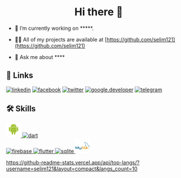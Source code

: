 <h1 align="center">Hi there 👋</h1>

- 🔭 I’m currently working on *****.

- 👨‍💻 All of my projects are available at [https://github.com/selim121](https://github.com/selim121)

- 💬 Ask me about ****


## 🔗 Links
[![linkedin](https://img.shields.io/badge/linkedin-0A66C2?style=for-the-badge&logo=linkedin&logoColor=white)](https://www.linkedin.com/in/selimhossain-sh1/)
[![facebook](https://img.shields.io/badge/facebook-fff?style=for-the-badge&logo=facebook&logoColor=black)](https://www.facebook.com/selimhossain.sh1/)
[![twitter](https://img.shields.io/badge/twitter-1DA1F2?style=for-the-badge&logo=twitter&logoColor=white)](https://twitter.com/selim_hossain1)
[![google.developer](https://img.shields.io/badge/google.developer-1DA1F2?style=for-the-badge&logo=google.developer&logoColor=black)](https://g.dev/selimhossain)
[![telegram](https://img.shields.io/badge/telegram-1DA1F2?style=for-the-badge&logo=telegram&logoColor=white)](https://t.me/selim_hossain)


## 🛠 Skills

 <a href="https://developer.
 .com" target="_blank"> <img src="https://raw.githubusercontent.com/devicons/devicon/master/icons/android/android-original-wordmark.svg" alt="android" width="40" height="40"/> </a>
 <a href="https://dart.dev" target="_blank"> <img src="https://www.vectorlogo.zone/logos/dartlang/dartlang-icon.svg" alt="dart" width="40" height="40"/></a>  
<a href="https://firebase.google.com/" target="_blank"> <img src="https://www.vectorlogo.zone/logos/firebase/firebase-icon.svg" alt="firebase" width="40" height="40"/> </a>
<a href="https://flutter.dev" target="_blank"> <img src="https://www.vectorlogo.zone/logos/flutterio/flutterio-icon.svg" alt="flutter" width="40" height="40"/> </a>
<a href="https://www.sqlite.org/" target="_blank"> <img src="https://www.vectorlogo.zone/logos/sqlite/sqlite-icon.svg" alt="sqlite" width="40" height="40"/> </a>
<a href="https://www.mysql.com/" target="_blank"> <img src="https://raw.githubusercontent.com/devicons/devicon/master/icons/mysql/mysql-original-wordmark.svg" alt="mysql" width="40" height="40"/> </a>

https://github-readme-stats.vercel.app/api/top-langs/?username=selim121&layout=compact&langs_count=10
